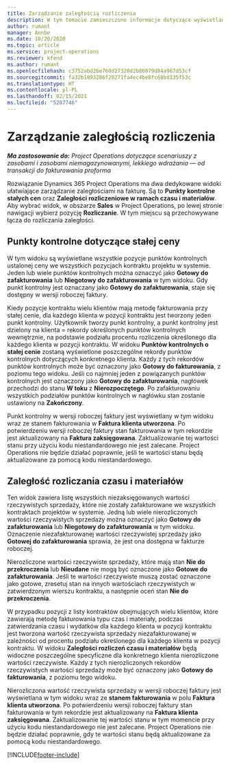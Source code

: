 ```yaml
---
title: Zarządzanie zaległością rozliczenia
description: W tym temacie zamieszczono informacje dotyczące wyświetlania i pracy z zaległościami w rozliczeniu w Project Operations.
author: rumant
manager: Annbe
ms.date: 10/20/2020
ms.topic: article
ms.service: project-operations
ms.reviewer: kfend
ms.author: rumant
ms.openlocfilehash: c3752abd26e760d27320d2b86079d84a967d53cf
ms.sourcegitcommit: fa32b1893286f20271fa4ec4be8fc68bd135f53c
ms.translationtype: HT
ms.contentlocale: pl-PL
ms.lasthandoff: 02/15/2021
ms.locfileid: "5287746"
---
```

# <a name="manage-the-billing-backlog"></a>Zarządzanie zaległością rozliczenia

_**Ma zastosowanie do:** Project Operations dotyczące scenariuszy z zasobami i zasobami niemagazynowanymi, lekkiego wdrażania — od transakcji do fakturowania proforma_

Rozwiązanie Dynamics 365 Project Operations ma dwa dedykowane widoki ułatwiające zarządzanie zaległościami na fakturę. Są to **Punkty kontrolne stałych cen** oraz **Zaległości rozliczeniowe w ramach czasu i materiałów**. Aby wybrać widok, w obszarze **Sales** w Project Operations, po lewej stronie nawigacji wybierz pozycję **Rozliczanie**. W tym miejscu są przechowywane łącza do rozliczania zaległości.

## <a name="fixed-price-milestones"></a>Punkty kontrolne dotyczące stałej ceny

W tym widoku są wyświetlane wszystkie pozycje punktów kontrolnych ustalonej ceny we wszystkich pozycjach kontraktu projektu w systemie. Jeden lub wiele punktów kontrolnych można oznaczyć jako **Gotowy do zafakturowania** lub **Niegotowy do zafakturowania** w tym widoku. Gdy punkt kontrolny jest oznaczany jako **Gotowy do zafakturowania**, staje się dostępny w wersji roboczej faktury.

Kiedy pozycje kontraktu wielu klientów mają metodę fakturowania przy stałej cenie, dla każdego klienta w pozycji kontraktu jest tworzony jeden punkt kontrolny. Użytkownik tworzy punkt kontrolny, a punkt kontrolny jest dzielony na klienta = rekordy określonych punktów kontrolnych wewnętrznie, na podstawie podziału procentu rozliczenia określonego dla każdego klienta w pozycji kontraktu. W widoku **Punktów kontrolnych o stałej cenie** zostaną wyświetlone poszczególne rekordy punktów kontrolnych dotyczących konkretnego klienta. Każdy z tych rekordów punktów kontrolnych może być oznaczony jako **Gotowy do fakturowania**, z poziomu tego widoku. Jeśli co najmniej jeden z powiązanych punktów kontrolnych jest oznaczony jako **Gotowy do zafakturowania**, nagłówek przechodzi do stanu **W toku** z **Nierozpoczętego**. Po zafakturowaniu wszystkich podziałów punktów kontrolnych w nagłówku stan zostanie ustawiony na **Zakończony**.

Punkt kontrolny w wersji roboczej faktury jest wyświetlany w tym widoku wraz ze stanem fakturowania w **Faktura klienta utworzona**. Po potwierdzeniu wersji roboczej faktury stan fakturowania w tym rekordzie jest aktualizowany na **Faktura zaksięgowana**. Zaktualizowanie tej wartości stanu przy użyciu kodu niestandardowego nie jest zalecane. Project Operations nie będzie działać poprawnie, jeśli te wartości stanu będą aktualizowane za pomocą kodu niestandardowego.

## <a name="time-and-material-billing-backlog"></a>Zaległość rozliczania czasu i materiałów

Ten widok zawiera listę wszystkich niezaksięgowanych wartości rzeczywistych sprzedaży, które nie zostały zafakturowane we wszystkich kontraktach projektów w systemie. Jedną lub wiele nierozliczonych wartości rzeczywistych sprzedaży można oznaczyć jako **Gotowy do zafakturowania** lub **Niegotowy do zafakturowania** w tym widoku. Oznaczenie niezafakturowanej wartości rzeczywistej sprzedaży jako **Gotowej do zafakturowania** sprawia, że jest ona dostępna w fakturze roboczej.

Nierozliczone wartości rzeczywiste sprzedaży, które mają stan **Nie do przekroczenia** lub **Nieudane** nie mogą być oznaczone jako **Gotowe do zafakturowania**. Jeśli te wartości rzeczywiste muszą zostać oznaczone jako gotowe, zresetuj stan na innych wartościach rzeczywistych w zatwierdzonym wierszu kontraktu, a następnie oceń stan **Nie do przekroczenia**.

W przypadku pozycji z listy kontraktów obejmujących wielu klientów, które zawierają metodę fakturowania typu czas i materiały, podczas zatwierdzania czasu i wydatków dla każdego klienta w pozycji kontraktu jest tworzona wartość rzeczywista sprzedaży niezafakturowanej w zależności od procentu podziału określonego dla każdego klienta w pozycji kontraktu. W widoku **Zaległości rozliczeń czasu i materiałów** będą widoczne poszczególne specyficzne dla konkretnego klienta nierozliczone wartości rzeczywiste. Każdy z tych nierozliczonych rekordów rzeczywistych wartości sprzedaży może być oznaczony jako **Gotowy do fakturowania**, z poziomu tego widoku.

Nierozliczona wartość rzeczywista sprzedaży w wersji roboczej faktury jest wyświetlana w tym widoku wraz ze **stanem fakturowania** w polu **Faktura klienta utworzona**. Po potwierdzeniu wersji roboczej faktury stan fakturowania w tym rekordzie jest aktualizowany na **Faktura klienta zaksięgowana**. Zaktualizowanie tej wartości stanu w tym momencie przy użyciu kodu niestandardowego nie jest zalecane. Project Operations nie będzie działać poprawnie, gdy te wartości stanu będą aktualizowane za pomocą kodu niestandardowego.


[!INCLUDE[footer-include](../includes/footer-banner.md)]